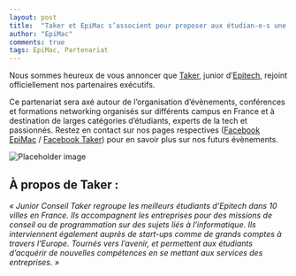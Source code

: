 ```yaml
---
layout: post
title:  "Taker et EpiMac s’associent pour proposer aux étudian-e-s une expertise technologique maximisée."
author: "EpiMac"
comments: true
tags: EpiMac, Partenariat
---
```


Nous sommes heureux de vous annoncer que  [Taker](http://taker.epitech.eu/), junior d’[Epitech](http://epitech.eu/), rejoint officiellement nos partenaires exécutifs.

Ce partenariat sera axé autour de l’organisation d’évènements, conférences et formations networking organisés sur différents campus en France et à destination de larges catégories d’étudiants, experts de la tech et passionnés. Restez en contact sur nos pages respectives ([Facebook EpiMac](https://www.facebook.com/EpiMac.org)  /  [Facebook Taker](https://www.facebook.com/takerepitech)) pour en savoir plus sur nos futurs évènements.

![Placeholder image](https://miro.medium.com/max/2400/1*I_9g0x6HqkLtrN7I-43Mzw.png "Placeholder image")

## À propos de Taker :

_« Junior Conseil Taker regroupe les  meilleurs étudiants d’Epitech dans 10 villes en France. Ils accompagnent les entreprises pour des missions de conseil ou de programmation sur des sujets liés à l’informatique. Ils interviennent également auprès de start-ups comme de grands comptes à travers l’Europe. Tournés vers l’avenir, et permettent aux étudiants d’acquérir de nouvelles compétences en se mettant aux services des entreprises. »_